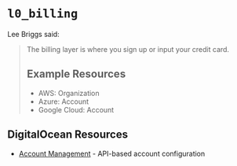 # `l0_billing`

Lee Briggs said:

> The billing layer is where you sign up or input your credit card.
>
> ## Example Resources
>
> - AWS: Organization
> - Azure: Account
> - Google Cloud: Account

## DigitalOcean Resources

- [Account Management](https://docs.digitalocean.com/reference/api/api-reference/#tag/Account) - API-based account configuration
